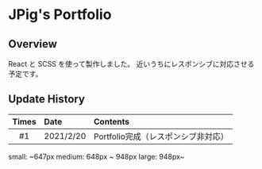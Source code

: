# JPig's Portfolio

## Overview

React と SCSS を使って製作しました。
近いうちにレスポンシブに対応させる予定です。

## Update History

| Times | Date      | Contents                           |
| :---: | :-------- | :--------------------------------- |
|  #1   | 2021/2/20 | Portfolio完成（レスポンシブ非対応） |

small: ~647px
medium: 648px ~ 948px
large: 948px~
